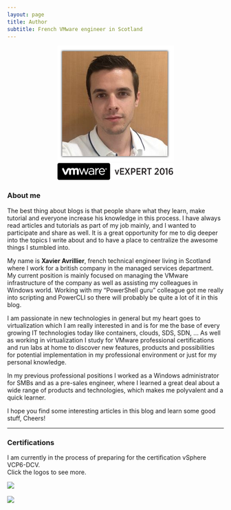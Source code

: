 ```yaml
---
layout: page
title: Author
subtitle: French VMware engineer in Scotland
---
```

<p align="center">
  <img src="/img/photo.jpg"/>
  <br>
  <a href="https://communities.vmware.com/docs/DOC-32943"><img src="/img/vExpert.png"/></a>
</p>  

### About me  
The best thing about blogs is that people share what they learn, make tutorial and everyone increase his knowledge in this process. I have always read articles and tutorials as part of my job mainly, and I wanted to participate and share as well. It is a great opportunity for me to dig deeper into the topics I write about and to have a place to centralize the awesome things I stumbled into.

My name is **Xavier Avrillier**, french technical engineer living in Scotland where I work for a british company in the managed services department. My current position is mainly focused on managing the VMware infrastructure of the company as well as assisting my colleagues in Windows world. Working with my “PowerShell guru” colleague got me really into scripting and PowerCLI so there will probably be quite a lot of it in this blog.

I am passionate in new technologies in general but my heart goes to virtualization which I am really interested in and is for me the base of every growing IT technologies today like containers, clouds, SDS, SDN, ...
As well as working in virtualization I study for VMware professional certifications and run labs at home to discover new features, products and possibilities for potential implementation in my professional environment or just for my personal knowledge.

In my previous professional positions I worked as a Windows administrator for SMBs and as a pre-sales engineer, where I learned a great deal about a wide range of products and technologies, which makes me polyvalent and a quick learner. 

I hope you find some interesting articles in this blog and learn some good stuff, Cheers!

----------

### Certifications  
I am currently in the process of preparing for the certification vSphere VCP6-DCV.  
Click the logos to see more.  

[![]({{site.baseurl}}/img/vcadcv.jpg)](https://www.youracclaim.com/badges/54135e3e-4595-4d3a-9712-0e2c129cad5d)

[![]({{site.baseurl}}/img/ccnpswroute.jpg)]({{site.baseurl}}/img/ccnp.jpg)  

